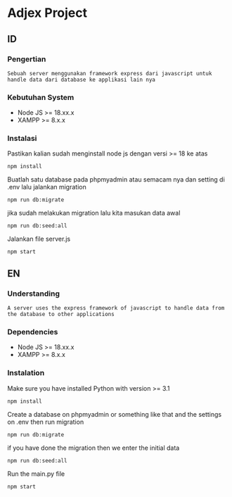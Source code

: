 # Adjex Project

## ID

### Pengertian

    Sebuah server menggunakan framework express dari javascript untuk handle data dari database ke applikasi lain nya

### Kebutuhan System

- Node JS >= 18.xx.x
- XAMPP >= 8.x.x

### Instalasi

Pastikan kalian sudah menginstall node js dengan versi >= 18 ke atas

    npm install

Buatlah satu database pada phpmyadmin atau semacam nya dan setting di .env lalu jalankan migration

    npm run db:migrate

jika sudah melakukan migration lalu kita masukan data awal

    npm run db:seed:all

Jalankan file server.js

    npm start

## EN

### Understanding

    A server uses the express framework of javascript to handle data from the database to other applications

### Dependencies

- Node JS >= 18.xx.x
- XAMPP >= 8.x.x

### Instalation

Make sure you have installed Python with version >= 3.1

    npm install

Create a database on phpmyadmin or something like that and the settings on .env then run migration

    npm run db:migrate

if you have done the migration then we enter the initial data

    npm run db:seed:all

Run the main.py file

    npm start
